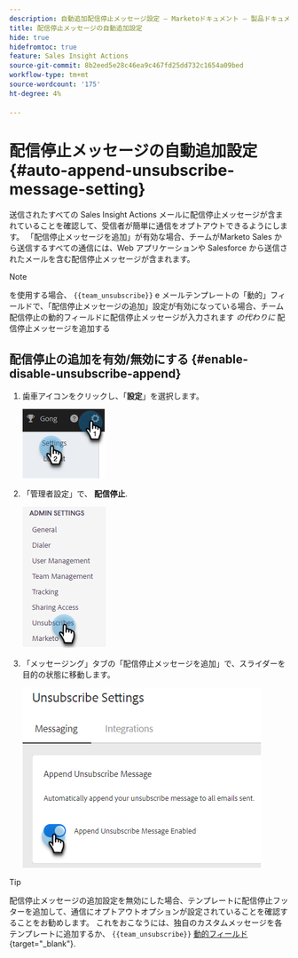 ```yaml
---
description: 自動追加配信停止メッセージ設定 — Marketoドキュメント — 製品ドキュメント
title: 配信停止メッセージの自動追加設定
hide: true
hidefromtoc: true
feature: Sales Insight Actions
source-git-commit: 8b2eed5e28c46ea9c467fd25dd732c1654a09bed
workflow-type: tm+mt
source-wordcount: '175'
ht-degree: 4%

---
```


# 配信停止メッセージの自動追加設定 {#auto-append-unsubscribe-message-setting}

送信されたすべての Sales Insight Actions メールに配信停止メッセージが含まれていることを確認して、受信者が簡単に通信をオプトアウトできるようにします。 「配信停止メッセージを追加」が有効な場合、チームがMarketo Sales から送信するすべての通信には、Web アプリケーションや Salesforce から送信されたメールを含む配信停止メッセージが含まれます。

>[!NOTE]
>
>を使用する場合、 `{{team_unsubscribe}}` e メールテンプレートの「動的」フィールドで、「配信停止メッセージの追加」設定が有効になっている場合、チーム配信停止の動的フィールドに配信停止メッセージが入力されます _の代わりに_ 配信停止メッセージを追加する

## 配信停止の追加を有効/無効にする {#enable-disable-unsubscribe-append}

1. 歯車アイコンをクリックし、「**設定**」を選択します。

   ![](assets/auto-append-unsubscribe-message-setting-1.png)

1. 「管理者設定」で、 **配信停止**.

   ![](assets/auto-append-unsubscribe-message-setting-2.png)

1. 「メッセージング」タブの「配信停止メッセージを追加」で、スライダーを目的の状態に移動します。

   ![](assets/auto-append-unsubscribe-message-setting-3.png)

>[!TIP]
>
>配信停止メッセージの追加設定を無効にした場合、テンプレートに配信停止フッターを追加して、通信にオプトアウトオプションが設定されていることを確認することをお勧めします。 これをおこなうには、独自のカスタムメッセージを各テンプレートに追加するか、 `{{team_unsubscribe}}` [動的フィールド](/help/marketo/product-docs/marketo-sales-insight/actions/templates/dynamic-fields.md){target="_blank"}.
